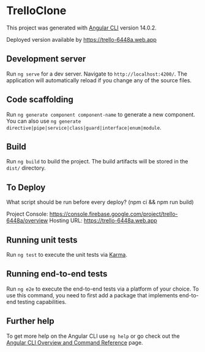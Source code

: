 # TrelloClone

This project was generated with [Angular CLI](https://github.com/angular/angular-cli) version 14.0.2.

Deployed version available by https://trello-6448a.web.app
## Development server

Run `ng serve` for a dev server. Navigate to `http://localhost:4200/`. The application will automatically reload if you change any of the source files.

## Code scaffolding

Run `ng generate component component-name` to generate a new component. You can also use `ng generate directive|pipe|service|class|guard|interface|enum|module`.

## Build

Run `ng build` to build the project. The build artifacts will be stored in the `dist/` directory.

## To Deploy
What script should be run before every deploy? (npm ci && npm run build)

Project Console: https://console.firebase.google.com/project/trello-6448a/overview
Hosting URL: https://trello-6448a.web.app
## Running unit tests

Run `ng test` to execute the unit tests via [Karma](https://karma-runner.github.io).

## Running end-to-end tests

Run `ng e2e` to execute the end-to-end tests via a platform of your choice. To use this command, you need to first add a package that implements end-to-end testing capabilities.

## Further help

To get more help on the Angular CLI use `ng help` or go check out the [Angular CLI Overview and Command Reference](https://angular.io/cli) page.
